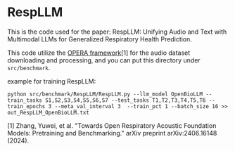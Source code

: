 # RespLLM


This is the code used for the paper: RespLLM: Unifying Audio and Text with Multimodal LLMs for Generalized Respiratory Health Prediction.

This code utilize the [OPERA framework](https://github.com/evelyn0414/OPERA)[1] for the audio dataset downloading and processing, and you can put this directory under `src/benchmark`. 

example for training RespLLM:
```
python src/benchmark/RespLLM/RespLLM.py --llm_model OpenBioLLM --train_tasks S1,S2,S3,S4,S5,S6,S7 --test_tasks T1,T2,T3,T4,T5,T6 --train_epochs 3 --meta_val_interval 3  --train_pct 1 --batch_size 16 >> out_RespLLM_OpenBioLLM.txt
```



[1] Zhang, Yuwei, et al. "Towards Open Respiratory Acoustic Foundation Models: Pretraining and Benchmarking." arXiv preprint arXiv:2406.16148 (2024).

